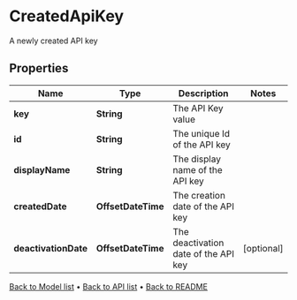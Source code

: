 

# CreatedApiKey

A newly created API key

## Properties

| Name | Type | Description | Notes |
|------------ | ------------- | ------------- | -------------|
|**key** | **String** | The API Key value |  |
|**id** | **String** | The unique Id of the API key |  |
|**displayName** | **String** | The display name of the API key |  |
|**createdDate** | **OffsetDateTime** | The creation date of the API key |  |
|**deactivationDate** | **OffsetDateTime** | The deactivation date of the API key |  [optional] |



[Back to Model list](../README.md#documentation-for-models) &#8226; [Back to API list](../README.md#documentation-for-api-endpoints) &#8226; [Back to README](../README.md)


